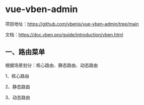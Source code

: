 # vue-vben-admin

项目地址：https://github.com/vbenjs/vue-vben-admin/tree/main

文档：https://doc.vben.pro/guide/introduction/vben.html

## 一、路由菜单

根据场景划分：核心路由、静态路由、动态路由

1、核心路由

2、静态路由

3、动态路由

